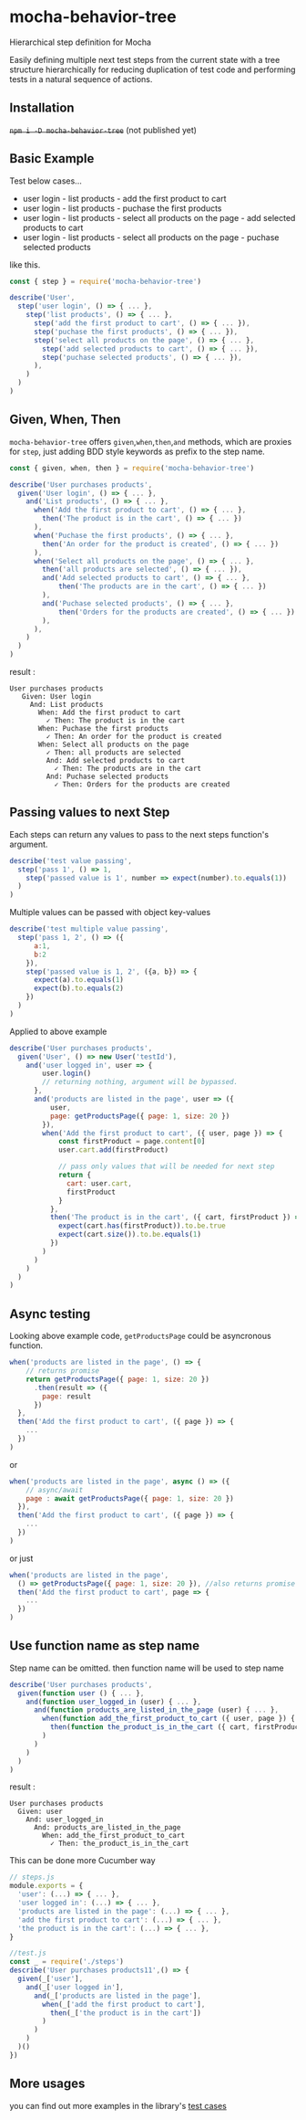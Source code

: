 # mocha-behavior-tree

Hierarchical step definition for Mocha

Easily defining multiple next test steps from the current state with a tree structure hierarchically for reducing duplication of test code and performing tests in a natural sequence of actions.

## Installation

~~`npm i -D mocha-behavior-tree`~~ (not published yet)

## Basic Example

Test below cases...

- user login - list products - add the first product to cart
- user login - list products - puchase the first products
- user login - list products - select all products on the page - add selected products to cart
- user login - list products - select all products on the page - puchase selected products

like this.
 
```js
const { step } = require('mocha-behavior-tree')

describe('User', 
  step('user login', () => { ... },
    step('list products', () => { ... },
      step('add the first product to cart', () => { ... }),
      step('puchase the first products', () => { ... }),
      step('select all products on the page', () => { ... },
        step('add selected products to cart', () => { ... }),
        step('puchase selected products', () => { ... }),
      ),
    )
  )
)
```

## Given, When, Then

`mocha-behavior-tree` offers `given`,`when`,`then`,`and` methods, which are proxies for `step`, just adding BDD style keywords as prefix to the step name.

```js
const { given, when, then } = require('mocha-behavior-tree')

describe('User purchases products', 
  given('User login', () => { ... },
    and('List products', () => { ... },
      when('Add the first product to cart', () => { ... },
        then('The product is in the cart', () => { ... })
      ),
      when('Puchase the first products', () => { ... },
        then('An order for the product is created', () => { ... })
      ),
      when('Select all products on the page', () => { ... },
        then('all products are selected', () => { ... }),
        and('Add selected products to cart', () => { ... },
            then('The products are in the cart', () => { ... })
        ),
        and('Puchase selected products', () => { ... },
            then('Orders for the products are created', () => { ... })
        ),
      ),
    )
  )
)
```

result :
```
User purchases products
   Given: User login
     And: List products
       When: Add the first product to cart
         ✓ Then: The product is in the cart
       When: Puchase the first products
         ✓ Then: An order for the product is created
       When: Select all products on the page
         ✓ Then: all products are selected
         And: Add selected products to cart
           ✓ Then: The products are in the cart
         And: Puchase selected products
           ✓ Then: Orders for the products are created
```

## Passing values to next Step

Each steps can return any values to pass to the next steps function's argument.

```js
describe('test value passing',
  step('pass 1', () => 1,
    step('passed value is 1', number => expect(number).to.equals(1))
  )
)
```

Multiple values can be passed with object key-values

```js
describe('test multiple value passing',
  step('pass 1, 2', () => ({
      a:1,
      b:2
    }),
    step('passed value is 1, 2', ({a, b}) => {
      expect(a).to.equals(1)
      expect(b).to.equals(2)
    })
  )
)
```

Applied to above example

```js
describe('User purchases products',
  given('User', () => new User('testId'),
    and('user logged in', user => {
        user.login()
        // returning nothing, argument will be bypassed.
      },
      and('products are listed in the page', user => ({
          user,
          page: getProductsPage({ page: 1, size: 20 })
        }),
        when('Add the first product to cart', ({ user, page }) => {
            const firstProduct = page.content[0]
            user.cart.add(firstProduct)

            // pass only values that will be needed for next step
            return {
              cart: user.cart,
              firstProduct
            }
          },
          then('The product is in the cart', ({ cart, firstProduct }) => {
            expect(cart.has(firstProduct)).to.be.true
            expect(cart.size()).to.be.equals(1)
          })
        )
      )
    )
  )
)
```

## Async testing

Looking above example code, `getProductsPage` could be asyncronous function.

```js
when('products are listed in the page', () => { 
    // returns promise
    return getProductsPage({ page: 1, size: 20 })
      .then(result => ({
        page: result
      })
  },
  then('Add the first product to cart', ({ page }) => {
    ...
  })
)
```

or 

```js
when('products are listed in the page', async () => ({ 
    // async/await
    page : await getProductsPage({ page: 1, size: 20 }) 
  }),
  then('Add the first product to cart', ({ page }) => {
    ...
  })
)
```

or just

```js
when('products are listed in the page', 
  () => getProductsPage({ page: 1, size: 20 }), //also returns promise
  then('Add the first product to cart', page => {
    ...
  })
)
```

## Use function name as step name

Step name can be omitted. then function name will be used to step name

```js
describe('User purchases products',
  given(function user () { ... },
    and(function user_logged_in (user) { ... },
      and(function products_are_listed_in_the_page (user) { ... },
        when(function add_the_first_product_to_cart ({ user, page }) { ... },
          then(function the_product_is_in_the_cart ({ cart, firstProduct }) { ... })
        )
      )
    )
  )
)
```
result :

```
User purchases products
  Given: user
    And: user_logged_in
      And: products_are_listed_in_the_page
        When: add_the_first_product_to_cart
          ✓ Then: the_product_is_in_the_cart
```

This can be done more Cucumber way
```js
// steps.js
module.exports = {
  'user': (...) => { ... },
  'user logged in': (...) => { ... },
  'products are listed in the page': (...) => { ... },
  'add the first product to cart': (...) => { ... },
  'the product is in the cart': (...) => { ... },
}

//test.js
const _ = require('./steps')
describe('User purchases products11',() => {
  given(_['user'],
    and(_['user logged in'],
      and(_['products are listed in the page'],
        when(_['add the first product to cart'],
          then(_['the product is in the cart'])
        )
      )
    )
  )()
})
```

## More usages

you can find out more examples in the library's [test cases](https://github.com/neocjmix/mocha-behavior-tree/tree/master/test)
